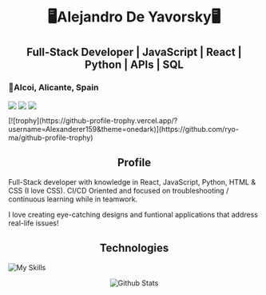 <h1 align="center">🖥️Alejandro De Yavorsky🖥️</h1>

<h2 align="center">Full-Stack Developer | JavaScript | React | Python | APIs | SQL </h2> 

<h3>📍Alcoi, Alicante, Spain </h3>

<p>
<img align=center src="https://github-readme-streak-stats.herokuapp.com/?user=Alexanderer159&theme=react&hide_border=true">

<img align=center src="https://github-readme-stats.vercel.app/api?username=Alexanderer159&theme=react&show_icons=true&hide_border=true&count_private=true">

<img align=center src="https://github-readme-stats.vercel.app/api/top-langs/?username=Alexanderer159&theme=react&show_icons=true&hide_border=true&layout=compact">
</p>
[![trophy](https://github-profile-trophy.vercel.app/?username=Alexanderer159&theme=onedark)](https://github.com/ryo-ma/github-profile-trophy)

<h2 align="center">Profile</h2>

Full-Stack developer with knowledge in React, JavaScript, Python, HTML & CSS (I love CSS). 
CI/CD Oriented and focused on troubleshooting / continuous learning while in teamwork.

I love creating eye-catching designs and funtional applications that address real-life issues!

<h2 align="center">Technologies</h2>

![My Skills](https://go-skill-icons.vercel.app/api/icons?i=html,css,js,react,vite,npm,jest,bootstrap,tailwindcss,api,postman,git,vscode,netlify,render,jira)


<p align="center">
        <img src="https://raw.githubusercontent.com/mayhemantt/mayhemantt/Update/svg/Bottom.svg" alt="Github Stats" />
</p>
